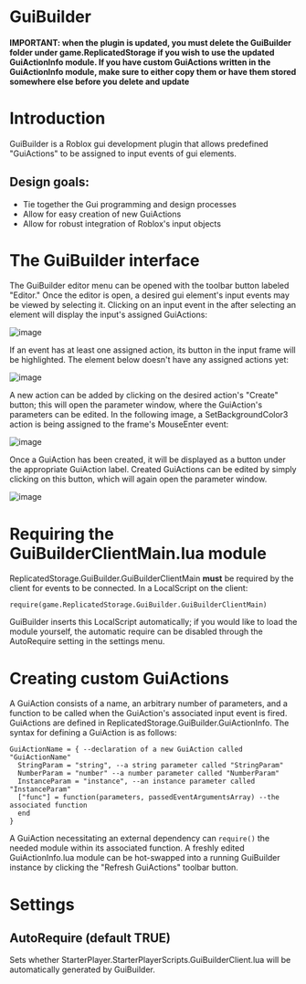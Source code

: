 GuiBuilder
=

#### **IMPORTANT: when the plugin is updated, you must delete the GuiBuilder folder under game.ReplicatedStorage if you wish to use the updated GuiActionInfo module. If you have custom GuiActions written in the GuiActionInfo module, make sure to either copy them or have them stored somewhere else before you delete and update**

# Introduction 

GuiBuilder is a Roblox gui development plugin that allows predefined "GuiActions" to be assigned to input events of gui elements.

## Design goals:

- Tie together the Gui programming and design processes 
- Allow for easy creation of new GuiActions
- Allow for robust integration of Roblox's input objects

# The GuiBuilder interface

The GuiBuilder editor menu can be opened with the toolbar button labeled "Editor." Once the editor is open, a desired gui element's input events may be viewed by selecting it. Clicking on an input event in the after selecting an element will display the input's assigned GuiActions:

![image](https://github.com/kennethloeffler/GuiBuilder/blob/master/images/tutorial1.png)

If an event has at least one assigned action, its button in the input frame will be highlighted. The element below doesn't have any assigned actions yet:

![image](https://github.com/kennethloeffler/GuiBuilder/blob/master/images/tutorial3.png)

A new action can be added by clicking on the desired action's "Create" button; this will open the parameter window, where the GuiAction's parameters can be edited. In the following image, a SetBackgroundColor3 action is being assigned to the frame's MouseEnter event:

![image](https://github.com/kennethloeffler/GuiBuilder/blob/master/images/tutorial2.png)

Once a GuiAction has been created, it will be displayed as a button under the appropriate GuiAction label. Created GuiActions can be edited by simply clicking on this button, which will again open the parameter window. 

![image](https://github.com/kennethloeffler/GuiBuilder/blob/master/images/tutorial4.png)

# Requiring the GuiBuilderClientMain.lua module

ReplicatedStorage.GuiBuilder.GuiBuilderClientMain **must** be required by the client for events to be connected. In a LocalScript on the client:

```
require(game.ReplicatedStorage.GuiBuilder.GuiBuilderClientMain)
```

GuiBuilder inserts this LocalScript automatically; if you would like to load the module yourself, the automatic require can be disabled through the AutoRequire setting in the settings menu.

# Creating custom GuiActions

A GuiAction consists of a name, an arbitrary number of parameters, and a function to be called when the GuiAction's associated input event is fired. GuiActions are defined in ReplicatedStorage.GuiBuilder.GuiActionInfo. The syntax for defining a GuiAction is as follows:

```
GuiActionName = { --declaration of a new GuiAction called "GuiActionName"
  StringParam = "string", --a string parameter called "StringParam"  
  NumberParam = "number" --a number parameter called "NumberParam" 
  InstanceParam = "instance", --an instance parameter called "InstanceParam"  
  ["func"] = function(parameters, passedEventArgumentsArray) --the associated function  
  end
}
```

A GuiAction necessitating an external dependency can `require()` the needed module within its associated function. A freshly edited GuiActionInfo.lua module can be hot-swapped into a running GuiBuilder instance by clicking the "Refresh GuiActions" toolbar button.

# Settings

## AutoRequire (default TRUE)

Sets whether StarterPlayer.StarterPlayerScripts.GuiBuilderClient.lua will be automatically generated by GuiBuilder. 
